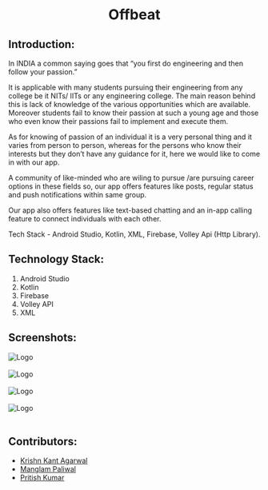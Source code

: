 <h1 align="center">Offbeat</h1>
<p align="center">
</p>





## Introduction:
  In INDIA a common saying goes that “you first do engineering and then follow your passion.”

It is applicable with many students pursuing their engineering from any college be it NITs/ IITs or any engineering college. The main reason behind this is lack of knowledge of the various opportunities which are available. Moreover students fail to know their passion at such a young age and those who even know their passions fail to implement and execute them.

As for knowing of passion of an individual it is a very personal thing and it varies from person to person, whereas for the persons who know their interests but they don’t have any guidance for it, here we would like to come in with our app. 

A community of like-minded who are wiling to pursue /are pursuing career options in these fields so, our app offers features like posts, regular status and push notifications within same group.

Our app also offers features like text-based chatting and an in-app calling feature to connect individuals with each other.

Tech Stack - Android Studio, Kotlin, XML, Firebase, Volley Api (Http Library).

## Technology Stack:
  1) Android Studio
  2) Kotlin
  3) Firebase
  4) Volley API
  5) XML
 
 
## Screenshots:
<img src="https://devfolio.co/_next/image?url=https%3A%2F%2Fassets.devfolio.co%2Fhackathons%2Fd61a7c90d180427fa7ee90bce9ad0204%2Fprojects%2F9f71c7c93ff24971800fc5a73370a0ec%2Ff0b0784a-5623-4822-b093-16e47597328d.jpeg&w=1440&q=75" alt="Logo">
</br></br>
<img src="https://devfolio.co/_next/image?url=https%3A%2F%2Fassets.devfolio.co%2Fhackathons%2Fd61a7c90d180427fa7ee90bce9ad0204%2Fprojects%2F9f71c7c93ff24971800fc5a73370a0ec%2F19f2940d-8fe2-48aa-b31a-19ecb533c002.jpeg&w=1440&q=75" alt="Logo">
</br></br>
<img src="https://devfolio.co/_next/image?url=https%3A%2F%2Fassets.devfolio.co%2Fhackathons%2Fd61a7c90d180427fa7ee90bce9ad0204%2Fprojects%2F9f71c7c93ff24971800fc5a73370a0ec%2F74080d63-36c8-4923-9325-18d88071ca02.jpeg&w=1440&q=75" alt="Logo">
</br></br>
<img src="https://devfolio.co/_next/image?url=https%3A%2F%2Fassets.devfolio.co%2Fhackathons%2Fd61a7c90d180427fa7ee90bce9ad0204%2Fprojects%2F9f71c7c93ff24971800fc5a73370a0ec%2F2e5636f8-41b1-4d90-bb51-f6d03adb0802.jpeg&w=1440&q=75" alt="Logo">
</br></br>

## Contributors:

* [Krishn Kant Agarwal](https://github.com/krishna2332002)
* [Manglam Paliwal](https://github.com/manglam16)
* [Pritish Kumar](https://github.com/pritishkr)
